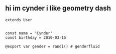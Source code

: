 hi im cynder
i like geometry dash
-
```GDScript
extends User


const name = 'Cynder'
const birthday = 2010-03-15

@export var gender = randi() # genderfluid

```
